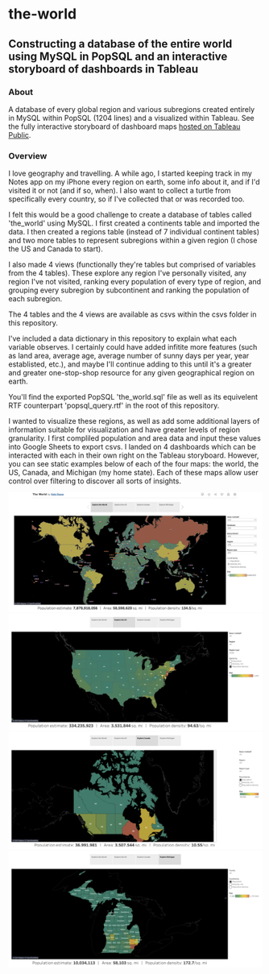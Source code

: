 # the-world

## Constructing a database of the entire world using MySQL in PopSQL and an interactive storyboard of dashboards in Tableau

### About
A database of every global region and various subregions created entirely in MySQL within PopSQL (1204 lines) and a visualized within Tableau. See the fully interactive storyboard of dashboard maps [hosted on Tableau Public](https://public.tableau.com/app/profile/nate.raese/viz/TheWorld_17096671443220/TheWorld).

### Overview
I love geography and travelling. A while ago, I started keeping track in my Notes app on my iPhone every region on earth, some info about it, and if I'd visited it or not (and if so, when). I also want to collect a turtle from specifically every country, so if I've collected that or was recorded too.

I felt this would be a good challenge to create a database of tables called 'the_world' using MySQL. I first created a continents table and imported the data. I then created a regions table (instead of 7 individual continent tables) and two more tables to represent subregions within a given region (I chose the US and Canada to start).

I also made 4 views (functionally they're tables but comprised of variables from the 4 tables). These explore any region I've personally visited, any region I've not visited, ranking every population of every type of region, and grouping every subregion by subcontinent and ranking the population of each subregion.

The 4 tables and the 4 views are available as csvs within the csvs folder in this repository.

I've included a data dictionary in this repository to explain what each variable observes. I certainly could have added infitite more features (such as land area, average age, average number of sunny days per year, year establisted, etc.), and maybe I'll continue adding to this until it's a greater and greater one-stop-shop resource for any given geographical region on earth.

You'll find the exported PopSQL 'the_world.sql' file as well as its equivelent RTF counterpart 'popsql_query.rtf' in the root of this repository.

I wanted to visualize these regions, as well as add some additional layers of information suitable for visualization and have greater levels of region granularity. I first compliled population and area data and input these values into Google Sheets to export csvs. I landed on 4 dashboards which can be interacted with each in their own right on the Tableau storyboard. However, you can see static examples below of each of the four maps: the world, the US, Canada, and Michigan (my home state). Each of these maps allow user control over filtering to discover all sorts of insights.

![Map of the World](https://github.com/i-am-nate/the-world/blob/main/tableau-photos/tw1.png)
![Map of US](https://github.com/i-am-nate/the-world/blob/main/tableau-photos/tw2.png)
![Map of Canada](https://github.com/i-am-nate/the-world/blob/main/tableau-photos/tw3.png)
![Map of Michigan](https://github.com/i-am-nate/the-world/blob/main/tableau-photos/tw4.png)
